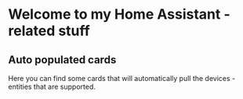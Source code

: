 # Welcome to my Home Assistant - related stuff

## Auto populated cards
Here you can find some cards that will automatically pull the devices - entities that are supported.
